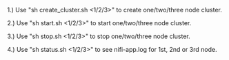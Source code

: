
1.) Use "sh create_cluster.sh <1/2/3>" to create one/two/three node cluster.

2.) Use "sh start.sh <1/2/3>" to start one/two/three node cluster.

3.) Use "sh stop.sh <1/2/3>" to stop one/two/three node cluster.

4.) Use "sh status.sh <1/2/3>" to see nifi-app.log for 1st, 2nd or 3rd node.
